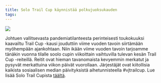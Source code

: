 ```yaml
---
title: Solo Trail Cup käynnistää polkujuoksukauden
tags:
---
```


[![](https://live.staticflickr.com/65535/50188860228_357b2c24db_k_d.jpg)](https://www.flickr.com/photos/131233811@N02/50188860228/in/album-72157715362960328/)

Johtuen vallitsevasta pandemiatilanteesta perinteisesti toukokuuksi kaavailtu Trail Cup -kausi jouduttiin viime vuoden tavoin siirtämään myöhempään ajankohtaan. Niin ikään viime vuoden tavoin tarjoamme tänäkin vuonna tilalle soolo cupin viikoittain vaihtuvilla tulevan kesän Trail Cup -reiteillä. Reitit ovat hieman tavanomaista kevyemmin merkatut ja pysyvät merkattuina viikon päivät vuorollaan. Järjestäjät ovat kiitollisia kaikista sosiaalisen median päivityksistä aihetunnisteella #vjtrailcup. Lue lisää Solo Trail Cupista [täältä](/2021/kisat/solo).